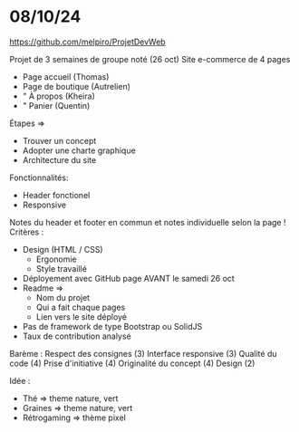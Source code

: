 # 08/10/24

https://github.com/melpiro/ProjetDevWeb

Projet de 3 semaines de groupe noté (26 oct)
Site e-commerce de 4 pages

- Page accueil (Thomas)
- Page de boutique (Autrelien)
- " À propos (Kheira)
- " Panier (Quentin)

Étapes =>

- Trouver un concept
- Adopter une charte graphique
- Architecture du site

Fonctionnalités:

- Header fonctionel
- Responsive

Notes du header et footer en commun et notes individuelle selon la page !
Critères :

- Design (HTML / CSS)
  - Ergonomie
  - Style travaillé
- Déployement avec GitHub page AVANT le samedi 26 oct
- Readme =>
  - Nom du projet
  - Qui a fait chaque pages
  - Lien vers le site déployé
- Pas de framework de type Bootstrap ou SolidJS
- Taux de contribution analysé

Barème :
Respect des consignes (3)
Interface responsive (3)
Qualité du code (4)
Prise d'initiative (4)
Originalité du concept (4)
Design (2)

Idée :

- Thé => theme nature, vert
- Graines => theme nature, vert
- Rétrogaming => thème pixel
